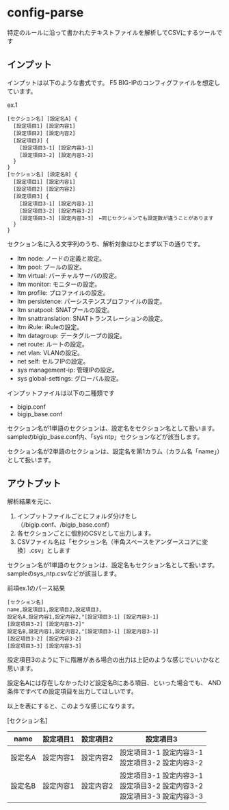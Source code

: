 # config-parse

特定のルールに沿って書かれたテキストファイルを解析してCSVにするツールです

## インプット

インプットは以下のような書式です。
F5 BIG-IPのコンフィグファイルを想定しています。

ex.1
```
[セクション名] [設定名A] {
  [設定項目1] [設定内容1]
  [設定項目2] [設定内容2]
  [設定項目3] {
    [設定項目3-1] [設定内容3-1]
    [設定項目3-2] [設定内容3-2]
  }
}
[セクション名] [設定名B] {
  [設定項目1] [設定内容1]
  [設定項目2] [設定内容2]
  [設定項目3] {
    [設定項目3-1] [設定内容3-1]
    [設定項目3-2] [設定内容3-2]
    [設定項目3-3] [設定内容3-3]　←同じセクションでも設定数が違うことがあります
  }
}
```

セクション名に入る文字列のうち、解析対象はひとまず以下の通りです。

- ltm node: ノードの定義と設定。
- ltm pool: プールの設定。
- ltm virtual: バーチャルサーバの設定。
- ltm monitor: モニターの設定。
- ltm profile: プロファイルの設定。
- ltm persistence: パーシステンスプロファイルの設定。
- ltm snatpool: SNATプールの設定。
- ltm snattranslation: SNATトランスレーションの設定。
- ltm iRule: iRuleの設定。
- ltm datagroup: データグループの設定。
- net route: ルートの設定。
- net vlan: VLANの設定。
- net self: セルフIPの設定。
- sys management-ip: 管理IPの設定。
- sys global-settings: グローバル設定。

インプットファイルは以下の二種類です

- bigip.conf
- bigip_base.conf

セクション名が1単語のセクションは、設定名をセクション名として扱います。
sampleのbigip_base.conf内、「sys ntp」セクションなどが該当します。

セクション名が2単語のセクションは、設定名を第1カラム（カラム名「name」）として扱います。

## アウトプット

解析結果を元に、
1. インプットファイルごとにフォルダ分けをし（/bigip.conf、/bigip_base.conf）
2. 各セクションごとに個別のCSVとして出力します。
3. CSVファイル名は「セクション名（半角スペースをアンダースコアに変換）.csv」とします

セクション名が1単語のセクションは、設定名もセクション名として扱います。
sampleのsys_ntp.csvなどが該当します。

前項ex.1のパース結果
```
[セクション名]
name,設定項目1,設定項目2,設定項目3,
設定名A,設定内容1,設定内容2,"[設定項目3-1] [設定内容3-1]
[設定項目3-2] [設定内容3-2]"
設定名B,設定内容1,設定内容2,"[設定項目3-1] [設定内容3-1]
[設定項目3-2] [設定内容3-2]
[設定項目3-3] [設定内容3-3]
```
設定項目3のように下に階層がある場合の出力は上記のような感じでいいかなと思います。

設定名Aには存在しなかったけど設定名Bにある項目、といった場合でも、
AND条件ですべての設定項目を出力してほしいです。

以上を表にすると、このような感じになります。

[セクション名]

| name | 設定項目1 | 設定項目2 | 設定項目3 |
| --- | --- | --- | --- |
| 設定名A | 設定内容1 | 設定内容2 | 設定項目3-1 設定内容3-1<br>設定項目3-2 設定内容3-2 |
| 設定名B | 設定内容1 | 設定内容2 | 設定項目3-1 設定内容3-1<br>設定項目3-2 設定内容3-2<br>設定項目3-3 設定内容3-3 |
